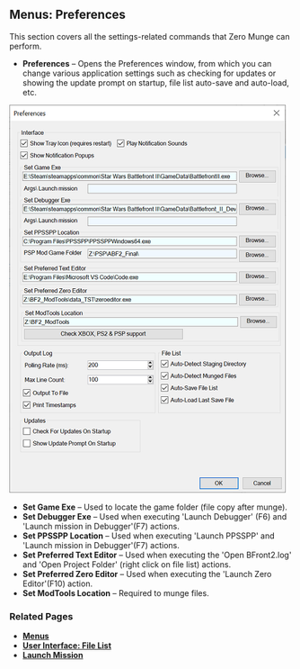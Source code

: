 ## Menus: Preferences

This section covers all the settings-related commands that Zero Munge can perform.

- **Preferences** – Opens the Preferences window, from which you can change various application settings such as checking for updates or showing the update prompt on startup, file list auto-save and auto-load, etc.

![Preferences](images/ui_preferences.png)

- **Set Game Exe** – Used to locate the game folder (file copy after munge).
- **Set Debugger Exe** – Used when executing 'Launch Debugger' (F6) and 'Launch mission in Debugger'(F7) actions.
- **Set PPSSPP Location** – Used when executing 'Launch PPSSPP' and 'Launch mission in Debugger'(F7) actions.
- **Set Preferred Text Editor** – Used when executing the 'Open BFront2.log' and 'Open Project Folder' (right click on file list) actions.
- **Set Preferred Zero Editor** – Used when executing the 'Launch Zero Editor'(F10) action.
- **Set ModTools Location** – Required to munge files.

### Related Pages

- [**Menus**](topic_menu.html)
- [**User Interface: File List**](topic_ui_filelist.html)
- [**Launch Mission**](topic_ui_launch_mission.html)